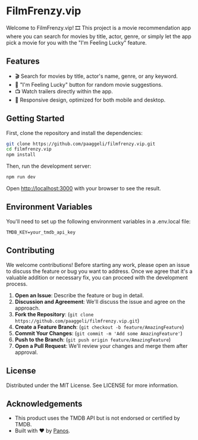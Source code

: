# FilmFrenzy.vip

Welcome to FilmFrenzy.vip! 🎞️ This project is a movie recommendation app where you can search for movies by title, actor, genre, or simply let the app pick a movie for you with the "I'm Feeling Lucky" feature.

## Features

- 🎬 Search for movies by title, actor's name, genre, or any keyword.
- 🎲 "I'm Feeling Lucky" button for random movie suggestions.
- 📺 Watch trailers directly within the app.
- 🎨 Responsive design, optimized for both mobile and desktop.

## Getting Started

First, clone the repository and install the dependencies:

```bash
git clone https://github.com/paaggeli/filmfrenzy.vip.git
cd filmfrenzy.vip
npm install
```

Then, run the development server:
```bash
npm run dev
```
Open [http://localhost:3000](http://localhost:3000) with your browser to see the result.

## Environment Variables
You'll need to set up the following environment variables in a .env.local file:
```env
TMDB_KEY=your_tmdb_api_key
```

## Contributing
We welcome contributions! Before starting any work, please open an issue to discuss the feature or bug you want to address. Once we agree that it's a valuable addition or necessary fix, you can proceed with the development process.

1. **Open an Issue**: Describe the feature or bug in detail.
2. **Discussion and Agreement**: We'll discuss the issue and agree on the approach.
3. **Fork the Repository**: (`git clone https://github.com/paaggeli/filmfrenzy.vip.git`)
4. **Create a Feature Branch**: (`git checkout -b feature/AmazingFeature`)
5. **Commit Your Changes**: (`git commit -m 'Add some AmazingFeature'`)
6. **Push to the Branch**: (`git push origin feature/AmazingFeature`)
7. **Open a Pull Request**: We'll review your changes and merge them after approval.

## License
Distributed under the MIT License. See LICENSE for more information.

## Acknowledgements
- This product uses the TMDB API but is not endorsed or certified by TMDB.
- Built with ❤️ by [Panos](https://twitter.com/PanosAngel1).